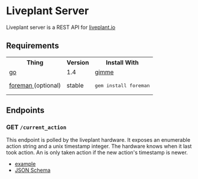 Liveplant Server
====

Liveplant server is a REST API for [liveplant.io][]

## Requirements

<table>
  <tr>
    <th>Thing</th>
    <th>Version</th>
    <th>Install With</th>
  </tr>
  <tr>
    <td>
      <a href="https://golang.org">
        go
      </a>
    </td>
    <td>1.4</td>
    <td>
      <a href="https://github.com/meatballhat/gimme#installation--usage">
        gimme
      </a>
    </td>
  </tr>
  <tr>
    <td>
      <a href="https://github.com/ddollar/foreman">
        foreman
      </a> (optional)
    </td>
    <td>stable</td>
    <td><pre>gem install foreman</pre></td>
  </tr>
</table>

## Endpoints

### GET `/current_action`

This endpoint is polled by the liveplant hardware. It exposes an enumerable
action string and a unix timestamp integer. The hardware knows when it last took action. An
is only taken action if the new action's timestamp is newer.

- [example](schema/current_action/GET/example.json)
- [JSON Schema](schema/current_action/GET/schema.json)

[liveplant.io]: https://github.com/liveplant/liveplant.io
[foreman]: https://github.com/ddollar/foreman
